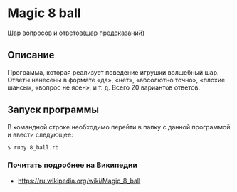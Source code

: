 # Magic 8 ball
Шар вопросов и ответов(шар предсказаний)
## Описание
Программа, которая реализует поведение игрушки волшебный шар. Ответы нанесены в формате «да», «нет», «абсолютно точно», «плохие шансы», «вопрос не ясен», и т. д. Всего 20 вариантов ответов.
## Запуск программы
В командной строке необходимо перейти в папку с данной программой и ввести следующее:
```
$ ruby 8_ball.rb
```
### Почитать подробнее на Википедии
* https://ru.wikipedia.org/wiki/Magic_8_ball
